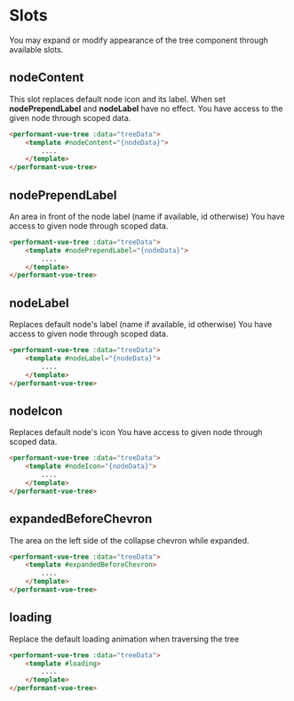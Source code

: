 # Slots
You may expand or modify appearance of the tree component through available slots.

## nodeContent
This slot replaces default node icon and its label. When set **nodePrependLabel** and **nodeLabel** have no effect.
You have access to the given node through scoped data.

```html
<performant-vue-tree :data="treeData">
    <template #nodeContent="{nodeData}">
        ....
    </template>
</performant-vue-tree>
```

## nodePrependLabel
An area in front of the node label (name if available, id otherwise)
You have access to given node through scoped data.

```html
<performant-vue-tree :data="treeData">
    <template #nodePrependLabel="{nodeData}">
        ....
    </template>
</performant-vue-tree>
```

## nodeLabel
Replaces default node's label (name if available, id otherwise)
You have access to given node through scoped data.

```html
<performant-vue-tree :data="treeData">
    <template #nodeLabel="{nodeData}">
        ....
    </template>
</performant-vue-tree>
```

## nodeIcon
Replaces default node's icon
You have access to given node through scoped data.

```html
<performant-vue-tree :data="treeData">
    <template #nodeIcon="{nodeData}">
        ....
    </template>
</performant-vue-tree>
```

## expandedBeforeChevron
The area on the left side of the collapse chevron while expanded.
```html
<performant-vue-tree :data="treeData">
    <template #expandedBeforeChevron>
        ....
    </template>
</performant-vue-tree>
```

## loading
Replace the default loading animation when traversing the tree

```html
<performant-vue-tree :data="treeData">
    <template #loading>
        ....
    </template>
</performant-vue-tree>
```